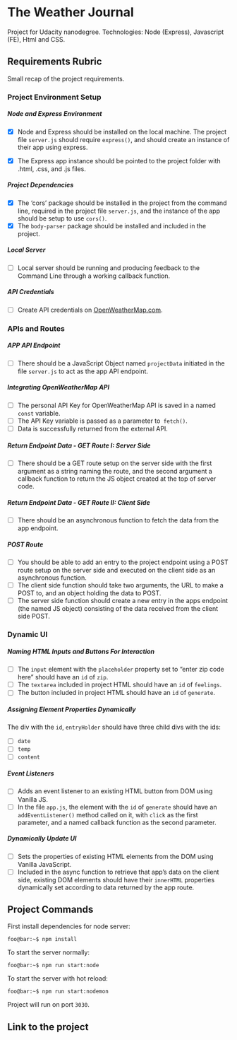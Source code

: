 # The Weather Journal

Project for Udacity nanodegree. Technologies: Node (Express), Javascript (FE), Html and CSS.

## Requirements Rubric

Small recap of the project requirements.

### Project Environment Setup
##### Node and Express Environment

- [x] Node and Express should be installed on the local machine. The project file `server.js` should require `express()`, and should create an instance of their app using express.

- [x] The Express app instance should be pointed to the project folder with .html, .css, and .js files.

##### Project Dependencies

- [x] The ‘cors’ package should be installed in the project from the command line, required in the project file `server.js`, and the instance of the app should be setup to use `cors()`.
- [x] The `body-parser` package should be installed and included in the project.

##### Local Server

- [ ] Local server should be running and producing feedback to the Command Line through a working callback function.

##### API Credentials

- [ ] Create API credentials on [OpenWeatherMap.com](https://openweathermap.org/).

### APIs and Routes
##### APP API Endpoint

- [ ] There should be a JavaScript Object named `projectData` initiated in the file `server.js` to act as the app API endpoint.

##### Integrating OpenWeatherMap API

- [ ] The personal API Key for OpenWeatherMap API is saved in a named `const` variable.
- [ ] The API Key variable is passed as a parameter to` fetch()`.
- [ ] Data is successfully returned from the external API.

##### Return Endpoint Data - GET Route I: Server Side

- [ ] There should be a GET route setup on the server side with the first argument as a string naming the route, and the second argument a callback function to return the JS object created at the top of server code.

##### Return Endpoint Data - GET Route II: Client Side

- [ ] There should be an asynchronous function to fetch the data from the app endpoint.

##### POST Route

- [ ] You should be able to add an entry to the project endpoint using a POST route setup on the server side and executed on the client side as an asynchronous function.
- [ ] The client side function should take two arguments, the URL to make a POST to, and an object holding the data to POST.
- [ ] The server side function should create a new entry in the apps endpoint (the named JS object) consisting of the data received from the client side POST.

### Dynamic UI
##### Naming HTML Inputs and Buttons For Interaction

- [ ] The `input` element with the `placeholder` property set to “enter zip code here” should have an `id` of `zip`.
- [ ] The `textarea` included in project HTML should have an `id` of `feelings`.
- [ ] The button included in project HTML should have an `id` of `generate`.

##### Assigning Element Properties Dynamically

The div with the `id`, `entryHolder` should have three child divs with the ids:

- [ ] `date`
- [ ] `temp`
- [ ] `content`

##### Event Listeners

- [ ] Adds an event listener to an existing HTML button from DOM using Vanilla JS.
- [ ] In the file `app.js`, the element with the `id` of `generate` should have an `addEventListener()` method called on it, with `click` as the first parameter, and a named callback function as the second parameter.

##### Dynamically Update UI

- [ ] Sets the properties of existing HTML elements from the DOM using Vanilla JavaScript.
- [ ] Included in the async function to retrieve that app’s data on the client side, existing DOM elements should have their `innerHTML` properties dynamically set according to data returned by the app route.

## Project Commands

First install dependencies for node server:
```console
foo@bar:~$ npm install
```

To start the server normally:

```console
foo@bar:~$ npm run start:node
```

To start the server with hot reload:

```console
foo@bar:~$ npm run start:nodemon
```

Project will run on port `3030`.

## Link to the project
